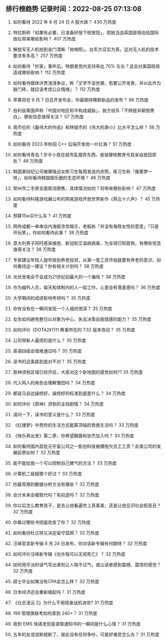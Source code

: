 
## 排行榜趋势 记录时间：2022-08-25 07:13:08
  
  1. 如何看待 2022 年 8 月 24 日 A 股大跌？ 430 万热度
    
  2. 特拉斯称「如果有必要，已准备好按下核按钮」，若她当选英国首相会给国际政坛带来哪些影响？ 407 万热度
    
  3. 解放军无人机拍到金门清晰「岗哨照」，台军方证实为真，这对无人机的技术要求有多高？ 257 万热度
    
  4. 如何看待「抄家」事件后，特朗普党内支持率达 70% 左右？这会对美国政局造成哪些影响？ 112 万热度
    
  5. 如何看待媒体评贾浅浅争议，称「文学不该世袭，若要公开发表，并以此作为敲门砖，就应该考虑公众情绪」？ 112 万热度
    
  6. 苹果将在 9 月 7 日召开发布会，你最期待哪款新品的发布？ 96 万热度
    
  7. 伯利兹等国声称「中国对地区和平构成威胁」，我方驳斥「不辨是非颠倒黑白」，哪些信息值得关注？ 57 万热度
    
  8. 周杰伦的《最伟大的作品》和林俊杰的《伟大的渺小》比水平怎么样？ 56 万热度
    
  9. 如何看待 2023 年秋招 C++ 后端开发岗一片红海？ 51 万热度
    
  10. 如何看待青岛 1 岁半小孩在超市乱摆弄东西，爸爸硬核教育令其亲自放回原处？ 48 万热度
    
  11. 韩国某经纪公司被爆强迫女练习生每周发送内衣照，练习生称「像噩梦一样」，如何看待韩国娱乐圈的生态环境？ 48 万热度
    
  12. 常州市二手房全面取消限售，具体情况如何？将带来哪些影响？ 47 万热度
    
  13. 如何看待科隆游戏展公布的网易游戏开放世界新作《燕云十六声》？ 45 万热度
    
  14. 预算15w买什么车？ 41 万热度
    
  15. 网传成都一串串店内海报含性暗示，老板称「并没有侮辱女性的意思」「只是开玩笑」，你如何看待此事？ 38 万热度
    
  16. 意大利男子同时感染猴痘、新冠和艾滋病病毒，为全球已知首例，有哪些信息值得关注？ 38 万热度
    
  17. 专家建议年轻人提早规划养老投资，从第一笔工资开始就要有养老的意识，如何看待这一建议？你有相关计划吗？ 38 万热度
    
  18. 光伏发电会不会成为21世纪初最大的一个骗局？ 38 万热度
    
  19. 作为编外人员，每天和体制内的人一起工作，心里会有落差感吗？ 36 万热度
    
  20. 大学期间的成绩影响考研吗？ 35 万热度
    
  21. 你有没有在一瞬间发现一个人城府很深？ 35 万热度
    
  22. 女生如何避免整日以对象为中心、失去决策自我情感的能力？ 35 万热度
    
  23. 如何评价《DOTA2》TI11 赛事所在的 7.32 版本改动？ 35 万热度
    
  24. 公司带新人最烦的是什么？ 35 万热度
    
  25. 英语四级会很难通过吗？ 35 万热度
    
  26. 读书的这条路到底对不对？ 35 万热度
    
  27. 原神须弥区域已经开启，大家对这个新地图的感觉如何?? 35 万热度
    
  28. 代入鸣人的角色会理解雏田吗？ 34 万热度
    
  29. 都说马自达操控好，操控好的标准到底是什么？ 34 万热度
    
  30. 如何评价《原神》须弥的主线剧情？ 34 万热度
    
  31. 请问一下，读书的意义是什么？ 33 万热度
    
  32. 《红楼梦》中贾府的生活方式能算顶端的贵族生活吗？ 33 万热度
    
  33. 《快乐再出发》第二季，你希望魏晨和张杰加入吗？ 33 万热度
    
  34. 如何看待国内首批元宇宙公司之一影创科技被爆拖欠员工工资？此类公司的发展前景如何？ 33 万热度
    
  35. 能不能给我一个可以控制自己脾气的方法？ 33 万热度
    
  36. 计算机二级报哪个好过？ 33 万热度
    
  37. 你最常用的数据分析方法有哪些？ 32 万热度
    
  38. 会计未来会被取代吗？有前途吗？ 32 万热度
    
  39. 你以后怎么教育孩子，是去让他看遍世上真善美，还是让他见识社会假恶丑？ 32 万热度
    
  40. 你看过哪些书彻底改变了你？ 32 万热度
    
  41. 如何看待杜兰特又决定留守篮网？ 32 万热度
    
  42. 汪峰官宣新专辑 8 月 24 日发布，你对该新专辑有何期待？ 32 万热度
    
  43. 如何评价汪峰新专辑《也许我可以无视死亡》？ 32 万热度
    
  44. 如何用平淡的语气写出虐到让人喘不过气，或让读者感到震撼、震惊的感觉？ 32 万热度
    
  45. 硕士毕业如果没有CPA会怎么样？ 32 万热度
    
  46. 日本经济还会重新崛起吗？ 31 万热度
    
  47. 《壮志凌云 2》为什么不用隐身战机进攻? 31 万热度
    
  48. 199 管理类联考如何拿到 240+？ 31 万热度
    
  49. 收到 EMS 快递发现是录取通知书的一瞬间是什么心情？ 31 万热度
    
  50. 五年的友谊说断就断了，彼此没有任何争吵，可是好难受怎么办？ 31 万热度
    